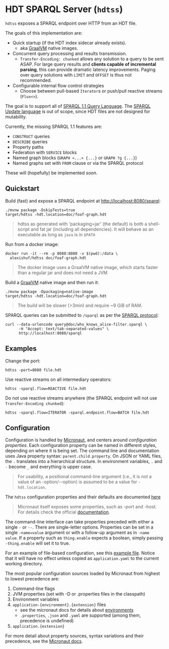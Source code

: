 HDT SPARQL Server (`hdtss`)
===========================

`hdtss` exposes a SPARQL endpoint over HTTP from an HDT file. 

The goals of this implementation are:

- Quick startup (if the HDT index sidecar already exists).
  - aka [GraalVM](https://www.graalvm.org/) native images.
- Concurrent query processing and results transmission.
  - `Transfer-Encoding: chunked` allows any solution to a query to be sent 
    ASAP. For large query results and **clients capable of incremental 
    parsing**, this can provide dramatic latency improvements. Paging over query 
    solutions with `LIMIT` and `OFFSET` is thus not recommended.  
- Configurable internal flow control strategies
  - Choose between pull-based `Iterator`s or push/pull reactive 
    streams (`Flux<>`).

The goal is to support all of [SPARQL 1.1 Query Language](https://www.w3.org/TR/sparql11-query/). 
The [SPARQL Update language](https://www.w3.org/TR/2013/REC-sparql11-update-20130321/) 
is out of scope, since HDT files are not designed for mutability.

Currently, the missing SPARQL 1.1 features are:

- `CONSTRUCT` queries
- `DESCRIBE` queries
- Property paths
- Federation with `SERVICE` blocks
- Named graph blocks (`GRAPH <...> {...}` or `GRAPH ?g {...}`)
- Named graphs set with `FROM` clause or via the SPARQL protocol

These will (hopefully) be implemented _soon_. 

Quickstart
----------

Build (fast) and expose a SPARQL endpoint at [http://localhost:8080/sparql](http://localhost:8080/sparql):

```shell
./mvnw package -DskipTests=true 
target/hdtss -hdt.location=doc/foaf-graph.hdt
```

> hdtss as generated with 'packaging=jar' (the default) is both a shell-script 
> and fat jar (including all dependencies). It will behave as an executable 
> as long as `java` is in `$PATH` 
 
Run from a docker image:
```shell
docker run -it --rm -p 8080:8080 -v $(pwd):/data \
  alexishuf/hdtss doc/foaf-graph.hdt
```

> The docker image uses a GraalVM native image, which starts faster than a 
> regular jar and does not need a JVM

Build a [GraalVM](https://www.graalvm.org/) native image and then run it:

```shell
./mvnw package -Dpackaging=native-image 
target/hdtss -hdt.location=doc/foaf-graph.hdt
```

> The build will be slower (>3min) and require ~9 GiB of RAM.

SPARQL queries can be submitted to `/sparql` as per the 
[SPARQL protocol](https://www.w3.org/TR/sparql11-protocol/): 
```shell
curl --data-urlencode query@doc/who_knows_alice-filter.sparql \
      -H "Accept: text/tab-separated-values" \
      http://localhost:8080/sparql
```
 
Examples
--------

Change the port:
```shell
hdtss -port=8080 file.hdt
```

Use reactive streams on all intermediary operators:
```shell
hdtss -sparql.flow=REACTIVE file.hdt
```

Do not use reactive streams anywhere (the SPARQL endpoint will not use
`Transfer-Encoding chunked`):
```shell
hdtss -sparql.flow=ITERATOR -sparql.endpoint.flow=BATCH file.hdt
```

Configuration
-------------

Configuration is handled by [Micronaut](http://micronaut.io), and centers 
around _configuration properties_. Each configuration property can be named 
in different styles, depending on where it is being set. The command line and 
documentation uses Java property syntax: `parent.child.property`. On JSON 
or YAML files, the `.` translates into a hierarchical structure. In environment 
variables, `.` and `-`  become `_` and everything is upper case. 

> For usability, a positional command-line argument (i.e., it is not a 
> value of an -option/--option) is assumed to be a value for `-hdt.location`. 

The `hdtss` configuration properties and their defaults are documented 
[here](./doc/CONFIG.md) 

> Micronaut itself exposes some properties, such as -port and -host. For 
> details check the official [documentation](https://docs.micronaut.io/latest/guide).

The command-line interface can take properties preceded with either a single 
`-` or `--`. There are single-letter options. Properties can be set in a 
single `-name=value` argument or with a follow-up argument as in `-name value`.
If a property such as `thing.enable` expects a boolean, simply passing 
`-thing.enable` will set it to true. 

For an example of file-based configuration, see this 
[example file](./doc/application-example.yaml). Notice that it will have no 
effect unless copied as `application.yaml` to the current working directory.

The most popular configuration sources loaded by Micronaut from highest to 
lowest precedence are:

1. Command-line flags
2. JVM properties (set with -D or .properties files in the classpath)
3. Environment variables 
4. `application-{environment}.{extension}` files
    - see the micronaut docs for details about [environments](https://docs.micronaut.io/latest/guide/#environments)
    - `.properties`, `.json` and `.yaml` are supported (among them, precedence is undefined)
5. `application.{extension}`

For more detail about property sources, syntax variations and their precedence,
see the [Micronaut docs](https://docs.micronaut.io/latest/guide/#propertySource).
